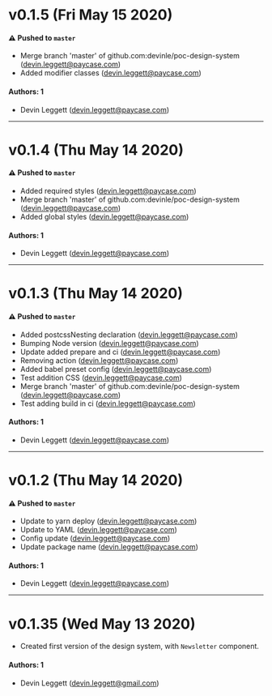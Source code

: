 # v0.1.5 (Fri May 15 2020)

#### ⚠️  Pushed to `master`

- Merge branch 'master' of github.com:devinle/poc-design-system (devin.leggett@paycase.com)
- Added modifier classes (devin.leggett@paycase.com)

#### Authors: 1

- Devin Leggett (devin.leggett@paycase.com)

---

# v0.1.4 (Thu May 14 2020)

#### ⚠️  Pushed to `master`

- Added required styles (devin.leggett@paycase.com)
- Merge branch 'master' of github.com:devinle/poc-design-system (devin.leggett@paycase.com)
- Added global styles (devin.leggett@paycase.com)

#### Authors: 1

- Devin Leggett (devin.leggett@paycase.com)

---

# v0.1.3 (Thu May 14 2020)

#### ⚠️  Pushed to `master`

- Added postcssNesting declaration (devin.leggett@paycase.com)
- Bumping Node version (devin.leggett@paycase.com)
- Update added prepare and ci (devin.leggett@paycase.com)
- Removing action (devin.leggett@paycase.com)
- Added babel preset config (devin.leggett@paycase.com)
- Test addition CSS (devin.leggett@paycase.com)
- Merge branch 'master' of github.com:devinle/poc-design-system (devin.leggett@paycase.com)
- Test adding build in ci (devin.leggett@paycase.com)

#### Authors: 1

- Devin Leggett (devin.leggett@paycase.com)

---

# v0.1.2 (Thu May 14 2020)

#### ⚠️  Pushed to `master`

- Update to yarn deploy (devin.leggett@paycase.com)
- Update to YAML (devin.leggett@paycase.com)
- Config update (devin.leggett@paycase.com)
- Update package name (devin.leggett@paycase.com)

#### Authors: 1

- Devin Leggett (devin.leggett@paycase.com)

---

# v0.1.35 (Wed May 13 2020)

- Created first version of the design system, with `Newsletter` component.

#### Authors: 1
- Devin Leggett (devin.leggett@gmail.com)